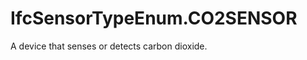 IfcSensorTypeEnum.CO2SENSOR
===========================
A device that senses or detects carbon dioxide.


